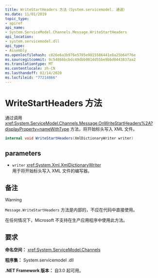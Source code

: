 ```yaml
---
title: WriteStartHeaders 方法（System.servicemodel. 通道）
ms.date: 11/01/2019
topic_type:
- apiref
api_name:
- System.ServiceModel.Channels.Message.WriteStartHeaders
api_location:
- system.servicemodel.dll
api_type:
- Assembly
ms.openlocfilehash: c826e6a3b976e5705e9815586441e8a25b64f76e
ms.sourcegitcommit: 9c54866bcbdc49dbb981dd55be9bbd0443837aa2
ms.translationtype: MT
ms.contentlocale: zh-CN
ms.lasthandoff: 02/14/2020
ms.locfileid: "77214866"
---
```

# <a name="messagewritestartheaders-method"></a>WriteStartHeaders 方法

通过调用 <xref:System.ServiceModel.Channels.Message.OnWriteStartHeaders%2A?displayProperty=nameWithType> 方法，将开始标头写入 XML 文件。

```csharp
internal void WriteStartHeaders(XmlDictionaryWriter writer)
```

## <a name="parameters"></a>parameters

- `writer` <xref:System.Xml.XmlDictionaryWriter>\
  用于将开始标头写入 XML 文件的编写器。

## <a name="remarks"></a>备注

> [!WARNING]
> `Message.WriteStartHeaders` 方法是内部的，不应在代码中直接使用。
>
> 在任何情况下，Microsoft 不支持在生产应用程序中使用此方法。

## <a name="requirements"></a>要求

**命名空间：** <xref:System.ServiceModel.Channels>

**程序集：** System.servicemodel .dll

**.NET Framework 版本：** 自3.0 起可用。
